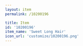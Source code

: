```yaml
---
layout: item
permalink: /10200196

title: Item
id: '10200196'
item_name: 'Sweet Long Hair'
icon_url: 'customize/10200196.png'
---
```

